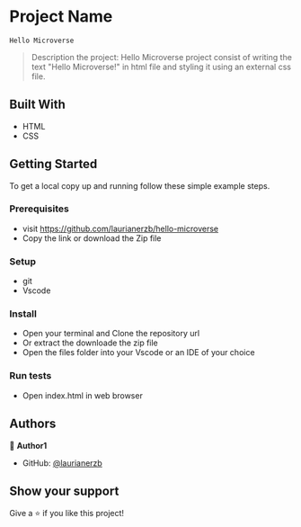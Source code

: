 
# Project Name
    Hello Microverse

> Description the project: 
        Hello Microverse project consist of writing the text "Hello Microverse!" in html file and styling it using an external css file.


## Built With

- HTML
- CSS

## Getting Started


To get a local copy up and running follow these simple example steps.

### Prerequisites
- visit https://github.com/laurianerzb/hello-microverse
-  Copy the link or download the Zip file

### Setup
- git
-  Vscode

### Install
- Open your terminal and Clone the repository url
- Or extract the downloade the zip file
- Open the files folder into your Vscode or an IDE of your choice

### Run tests
- Open index.html in web browser


## Authors

👤 **Author1**

- GitHub: [@laurianerzb](https://github.com/laurianerzb)


## Show your support

Give a ⭐️ if you like this project!

